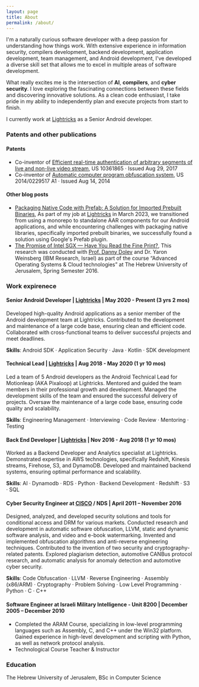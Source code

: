 ```yaml
---
layout: page
title: About
permalink: /about/
---
```


I'm a naturally curious software developer with a deep passion for understanding how things work. With extensive experience in information security, compilers development, backend development, application development, team management, and Android development, I've developed a diverse skill set that allows me to excel in multiple areas of software development.

What really excites me is the intersection of __AI__, __compilers__, and __cyber security__. I love exploring the fascinating connections between these fields and discovering innovative solutions. As a clean code enthusiast, I take pride in my ability to independently plan and execute projects from start to finish.

I currently work at [Lightricks](https://www.lightricks.com/) as a Senior Android developer.

### Patents and other publications

#### Patents

* Co-inventor of [Efficient real-time authentication of arbitrary segments of live and non-live video stream](https://patents.justia.com/patent/10361865), US 10361865 · Issued Aug 29, 2017
* Co-inventor of [Automatic computer program obfuscation system](https://patents.google.com/patent/US20140229517), US 2014/0229517 A1 · Issued Aug 14, 2014

#### Other blog posts

* [Packaging Native Code with Prefab: A Solution for Imported Prebuilt Binaries](https://medium.com/lightricks-tech-blog/packaging-native-code-with-prefab-a-solution-for-imported-prebuilt-binaries-801348e306c4), 
As part of my job at [Lightricks](https://www.lightricks.com/) in March 2023, we transitioned from using a monorepo to standalone AAR components for our Android applications, and while encountering challenges with packaging native libraries, specifically imported prebuilt binaries, we successfully found a solution using Google's Prefab plugin. 
* [­The Promise of Intel SGX — Have You Read the Fine Print?](https://medium.com/@nir.moshe.nm/the-promise-of-intel-sgx-have-you-read-the-fine-print-eb9c0d0bdd79#.dsk37hj97), 
This research was conducted with [Prof. Danny Dolev](https://www.cs.huji.ac.il/~dolev/) and Dr. Yaron Weinsberg (IBM Research, Israel) as part of the course “Advanced Operating Systems & Cloud technologies” at The Hebrew University of Jerusalem, Spring Semester 2016.


### Work expirenece

#### __Senior Android Developer__ | [Lightricks](https://www.lightricks.com/) | May 2020 - Present (3 yrs 2 mos)

  Developed high-quality Android applications as a senior member of the Android development team at Lightricks.
  Contributed to the development and maintenance of a large code base, ensuring clean and efficient code.
  Collaborated with cross-functional teams to deliver successful projects and meet deadlines.

__Skills__: Android SDK · Application Security · Java · Kotlin · SDK development

#### __Technical Lead__ | [Lightricks](https://www.lightricks.com/) | Aug 2018 - May 2020 (1 yr 10 mos)

  Led a team of 5 Android developers as the Android Technical Lead for Motionleap (AKA Pixaloop) at Lightricks.
  Mentored and guided the team members in their professional growth and development.
  Managed the development skills of the team and ensured the successful delivery of projects.
  Oversaw the maintenance of a large code base, ensuring code quality and scalability.


__Skills__: Engineering Management · Interviewing · Code Review · Mentoring · Testing

#### __Back End Developer__ | [Lightricks](https://www.lightricks.com/) | Nov 2016 - Aug 2018 (1 yr 10 mos)

  Worked as a Backend Developer and Analytics specialist at Lightricks.
  Demonstrated expertise in AWS technologies, specifically Redshift, Kinesis streams, Firehose, S3, and DynamoDB.
  Developed and maintained backend systems, ensuring optimal performance and scalability.

__Skills__: AI · Dynamodb · RDS · Python · Backend Development · Redshift · S3 · SQL

#### __Cyber Security Engineer__ at [CISCO](https://www.cisco.com/c/en_il/index.html) / NDS | April 2011 – November 2016

  Designed, analyzed, and developed security solutions and tools for conditional access and DRM for various markets.
  Conducted research and development in automatic software obfuscation, LLVM, static and dynamic software analysis, and video and e-book watermarking.
  Invented and implemented obfuscation algorithms and anti-reverse engineering techniques.
  Contributed to the invention of two security and cryptography-related patents.
  Explored plagiarism detection, automotive CANBus protocol research, and automatic analysis for anomaly detection and automotive cyber security.

__Skills__: Code Obfuscation · LLVM · Reverse Engineering · Assembly (x86/ARM) · Cryptography · Problem Solving · Low Level Programming · Python · C · C++

#### __Software Engineer__ at Israeli Military Intelligence - Unit 8200 | December 2005 – December 2010
      
  * Completed the ARAM Course, specializing in low-level programming languages such as Assembly, C, and C++ under the Win32 platform.
  Gained experience in high-level development and scripting with Python, as well as network protocol analysis.
  * Technological Course Teacher &amp; Instructor 

### Education

The Hebrew University of Jerusalem,  BSc in Computer Science
